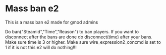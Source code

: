 # Mass ban e2
 This is a mass ban e2 made for gmod admins

Do ban("Steamid","Time","Reason") to ban players.
If you want to disconnect after the bans are done do disconnect(time) after your bans. Make sure time is 3 or higher.
Make sure wire_expression2_concmd is set to 1 if it is not this e2 will do nothing!!!
